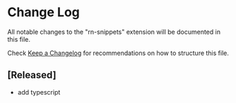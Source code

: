 # Change Log

All notable changes to the "rn-snippets" extension will be documented in this file.

Check [Keep a Changelog](http://keepachangelog.com/) for recommendations on how to structure this file.

## [Released]

- add typescript
